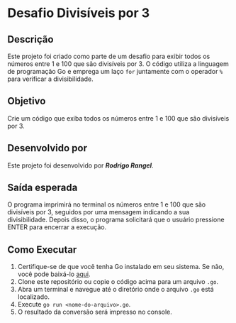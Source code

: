 # Desafio Divisíveis por 3

## Descrição

Este projeto foi criado como parte de um desafio para exibir todos os números entre 1 e 100 que são divisíveis por 3. O código utiliza a linguagem de programação Go e emprega um laço `for` juntamente com o operador `%` para verificar a divisibilidade.

## Objetivo

Crie um código que exiba todos os números entre 1 e 100 que são divisíveis por 3.

## Desenvolvido por

Este projeto foi desenvolvido por ***Rodrigo Rangel***.

## Saída esperada

O programa imprimirá no terminal os números entre 1 e 100 que são divisíveis por 3, seguidos por uma mensagem indicando a sua divisibilidade. Depois disso, o programa solicitará que o usuário pressione ENTER para encerrar a execução.

## Como Executar

1. Certifique-se de que você tenha Go instalado em seu sistema. Se não, você pode baixá-lo [aqui](https://golang.org/dl/).
2. Clone este repositório ou copie o código acima para um arquivo `.go`.
3. Abra um terminal e navegue até o diretório onde o arquivo `.go` está localizado.
4. Execute `go run <nome-do-arquivo>.go`.
5. O resultado da conversão será impresso no console.
